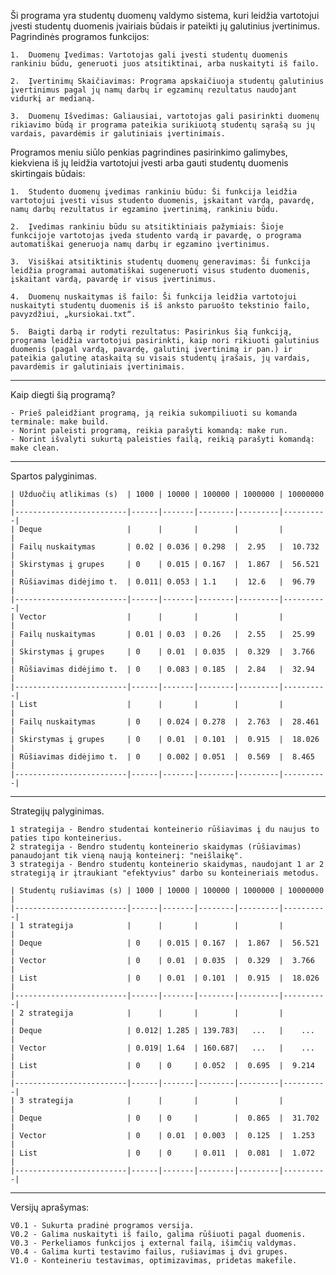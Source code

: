 Ši programa yra studentų duomenų valdymo sistema, kuri leidžia vartotojui įvesti studentų duomenis įvairiais būdais ir pateikti jų galutinius įvertinimus. Pagrindinės programos funkcijos:

    1.  Duomenų Įvedimas: Vartotojas gali įvesti studentų duomenis rankiniu būdu, generuoti juos atsitiktinai, arba nuskaityti iš failo.

    2.  Įvertinimų Skaičiavimas: Programa apskaičiuoja studentų galutinius įvertinimus pagal jų namų darbų ir egzaminų rezultatus naudojant vidurkį ar medianą.

    3.  Duomenų Išvedimas: Galiausiai, vartotojas gali pasirinkti duomenų rikiavimo būdą ir programa pateikia surikiuotą studentų sąrašą su jų vardais, pavardėmis ir galutiniais įvertinimais.

Programos meniu siūlo penkias pagrindines pasirinkimo galimybes, kiekviena iš jų leidžia vartotojui įvesti arba gauti studentų duomenis skirtingais būdais:

    1.  Studento duomenų įvedimas rankiniu būdu: Ši funkcija leidžia vartotojui įvesti visus studento duomenis, įskaitant vardą, pavardę, namų darbų rezultatus ir egzamino įvertinimą, rankiniu būdu.

    2.  Įvedimas rankiniu būdu su atsitiktiniais pažymiais: Šioje funkcijoje vartotojas įveda studento vardą ir pavardę, o programa automatiškai generuoja namų darbų ir egzamino įvertinimus.

    3.  Visiškai atsitiktinis studentų duomenų generavimas: Ši funkcija leidžia programai automatiškai sugeneruoti visus studento duomenis, įskaitant vardą, pavardę ir visus įvertinimus.

    4.  Duomenų nuskaitymas iš failo: Ši funkcija leidžia vartotojui nuskaityti studentų duomenis iš iš anksto paruošto tekstinio failo, pavyzdžiui, „kursiokai.txt“.

    5.  Baigti darbą ir rodyti rezultatus: Pasirinkus šią funkciją, programa leidžia vartotojui pasirinkti, kaip nori rikiuoti galutinius duomenis (pagal vardą, pavardę, galutinį įvertinimą ir pan.) ir pateikia galutinę ataskaitą su visais studentų įrašais, jų vardais, pavardėmis ir galutiniais įvertinimais.

---

Kaip diegti šią programą?

    - Prieš paleidžiant programą, ją reikia sukompiliuoti su komanda terminale: make build.
    - Norint paleisti programą, reikia parašyti komandą: make run.
    - Norint išvalyti sukurtą paleisties failą, reikią parašyti komandą: make clean.

---

Spartos palyginimas.

    | Užduočių atlikimas (s)  | 1000 | 10000 | 100000 | 1000000 | 10000000 |
    |-------------------------|------|-------|--------|---------|----------|
    | Deque                   |      |       |        |         |          |
    | Failų nuskaitymas       | 0.02 | 0.036 | 0.298  |  2.95   |  10.732  |
    | Skirstymas į grupes     | 0    | 0.015 | 0.167  |  1.867  |  56.521  |
    | Rūšiavimas didėjimo t.  | 0.011| 0.053 | 1.1    |  12.6   |  96.79   |
    |-------------------------|------|-------|--------|---------|----------|
    | Vector                  |      |       |        |         |          |
    | Failų nuskaitymas       | 0.01 | 0.03  | 0.26   |  2.55   |  25.99   |
    | Skirstymas į grupes     | 0    | 0.01  | 0.035  |  0.329  |  3.766   |
    | Rūšiavimas didėjimo t.  | 0    | 0.083 | 0.185  |  2.84   |  32.94   |
    |-------------------------|------|-------|--------|---------|----------|
    | List                    |      |       |        |         |          |
    | Failų nuskaitymas       | 0    | 0.024 | 0.278  |  2.763  |  28.461  |
    | Skirstymas į grupes     | 0    | 0.01  | 0.101  |  0.915  |  18.026  |
    | Rūšiavimas didėjimo t.  | 0    | 0.002 | 0.051  |  0.569  |  8.465   |
    |-------------------------|------|-------|--------|---------|----------|

---

Strategijų palyginimas.

    1 strategija - Bendro studentai konteinerio rūšiavimas į du naujus to paties tipo konteinerius.
    2 strategija - Bendro studentų konteinerio skaidymas (rūšiavimas) panaudojant tik vieną naują konteinerį: "neišlaikę".
    3 strategija - Bendro studentų konteinerio skaidymas, naudojant 1 ar 2 strategiją ir įtraukiant "efektyvius" darbo su konteineriais metodus.

    | Studentų rušiavimas (s) | 1000 | 10000 | 100000 | 1000000 | 10000000 |
    |-------------------------|------|-------|--------|---------|----------|
    | 1 strategija            |      |       |        |         |          |
    | Deque                   | 0    | 0.015 | 0.167  |  1.867  |  56.521  |
    | Vector                  | 0    | 0.01  | 0.035  |  0.329  |  3.766   |
    | List                    | 0    | 0.01  | 0.101  |  0.915  |  18.026  |
    |-------------------------|------|-------|--------|---------|----------|
    | 2 strategija            |      |       |        |         |          |
    | Deque                   | 0.012| 1.285 | 139.783|   ...   |    ...   |
    | Vector                  | 0.019| 1.64  | 160.687|   ...   |    ...   |
    | List                    | 0    | 0     | 0.052  |  0.695  |  9.214   |
    |-------------------------|------|-------|--------|---------|----------|
    | 3 strategija            |      |       |        |         |          |
    | Deque                   | 0    | 0     |        |  0.865  |  31.702  |
    | Vector                  | 0    | 0.01  | 0.003  |  0.125  |  1.253   |
    | List                    | 0    | 0     | 0.011  |  0.081  |  1.072   |
    |-------------------------|------|-------|--------|---------|----------|

---

Versijų aprašymas:

    V0.1 - Sukurta pradinė programos versija.
    V0.2 - Galima nuskaityti iš failo, galima rūšiuoti pagal duomenis.
    V0.3 - Perkeliamos funkcijos į external failą, išimčių valdymas.
    V0.4 - Galima kurti testavimo failus, rušiavimas į dvi grupes.
    V1.0 - Konteineriu testavimas, optimizavimas, pridetas makefile.
